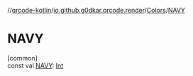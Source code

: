 //[qrcode-kotlin](../../../index.md)/[io.github.g0dkar.qrcode.render](../index.md)/[Colors](index.md)/[NAVY](-n-a-v-y.md)

# NAVY

[common]\
const val [NAVY](-n-a-v-y.md): [Int](https://kotlinlang.org/api/latest/jvm/stdlib/kotlin/-int/index.html)
